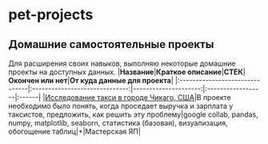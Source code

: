 # pet-projects
## Домашние самостоятельные проекты
Для расширения своих навыков, выполняю некоторые домашние проекты на доступных данных. 
|**Название**|**Краткое описание**|**СТЕК**|**Окончен или нет**|**От куда данные для проекта**|
|:-------------------------------|:------------------------------:|---------------------:|:------------------|:------|
|[Исследование такси в городе Чикаго, США]([https://github.com/Bezdomnaya-Frosya/pet-projects](https://github.com/Bezdomnaya-Frosya/pet-projects/tree/main/taxi))|В проекте необходимо было понять, когда проседает выручка и зарплата у таксистов, предложить, как решить эту проблему|google collab, pandas, numpy, matplotlib, seaborn, статистика (базовая), визуализация, обогощение таблиц|+|Мастерская ЯП|
